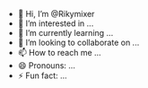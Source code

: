 - 👋 Hi, I’m @Rikymixer
- 👀 I’m interested in ...
- 🌱 I’m currently learning ...
- 💞️ I’m looking to collaborate on ...
- 📫 How to reach me ...
- 😄 Pronouns: ...
- ⚡ Fun fact: ...

<!---
Rikymixer/Rikymixer is a ✨ 4 ✨ repository because its `README.md` (this file) appears on your GitHub profile.
You can click the Preview link to take a look at your changes.
--->
